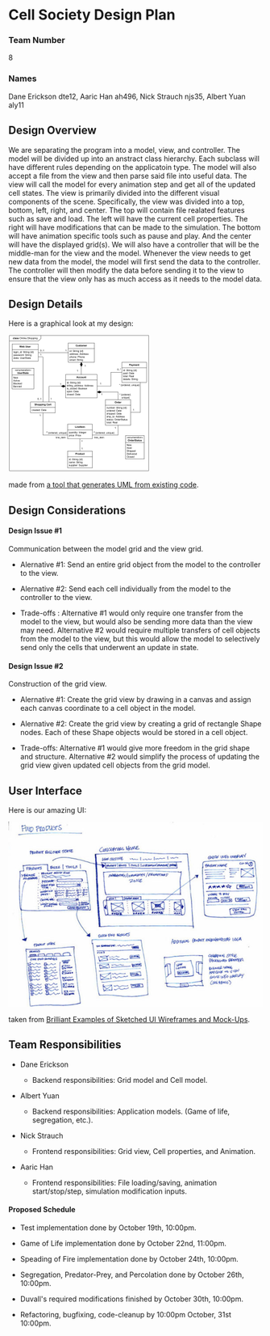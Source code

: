 # Cell Society Design Plan
### Team Number
8
### Names
 Dane Erickson dte12, Aaric Han ah496, Nick Strauch njs35, Albert Yuan aly11


## Design Overview
We are separating the program into a model, view, and controller. The model will be divided up into an anstract class hierarchy. Each subclass will have different rules depending on the applicatoin type. The model will also accept a file from the view and then parse said file into useful data. 
The view will call the model for every animation step and get all of the updated cell states. The view is primarily divided into the different visual components of the scene. Specifically, the view was divided into a top, bottom, left, right, and center. The top will contain file realated features such as save and load. The left will have the current cell properties. The right will have modifications that can be made to the simulation. The bottom will have animation specific tools such as pause and play. And the center will have the displayed grid(s). We will also have a controller that will be the middle-man for the view and the model. Whenever the view needs to get new data from the model, the model will first send the data to the controller. The controller will then modify the data before sending it to the view to ensure that the view only has as much access as it needs to the model data.

## Design Details

Here is a graphical look at my design:

![This is cool, too bad you can't see it](images/online-shopping-uml-example.png "An initial UI")

made from [a tool that generates UML from existing code](http://staruml.io/).


## Design Considerations

#### Design Issue #1
Communication between the model grid and the view grid.

 * Alernative #1: Send an entire grid object from the model to the controller to the view.

 * Alernative #2: Send each cell individually from the model to the controller to the view.

 * Trade-offs : Alternative #1 would only require one transfer from the model to the view, but would also be sending more data than the view may need. Alternative #2 would require multiple transfers of cell objects from the model to the view, but this would allow the model to selectively send only the cells that underwent an update in state.


#### Design Issue #2
Construction of the grid view.

 * Alernative #1: Create the grid view by drawing in a canvas and assign each canvas coordinate to a cell object in the model.

 * Alernative #2: Create the grid view by creating a grid of rectangle Shape nodes. Each of these Shape objects would be stored in a cell object.

 * Trade-offs: Alternative #1 would give more freedom in the grid shape and structure. Alternative #2 would simplify the process of updating the grid view given updated cell objects from the grid model.



## User Interface

Here is our amazing UI:

![This is cool, too bad you can't see it](images/29-sketched-ui-wireframe.jpg "An alternate design")

taken from [Brilliant Examples of Sketched UI Wireframes and Mock-Ups](https://onextrapixel.com/40-brilliant-examples-of-sketched-ui-wireframes-and-mock-ups/).


## Team Responsibilities

 * Dane Erickson
   * Backend responsibilities: Grid model and Cell model.


 * Albert Yuan
   * Backend responsibilities: Application models. (Game of life, segregation, etc.).


 * Nick Strauch
   * Frontend responsibilities: Grid view, Cell properties, and Animation.


 * Aaric Han
   * Frontend responsibilities: File loading/saving, animation start/stop/step, simulation modification inputs.


#### Proposed Schedule

* Test implementation done by October 19th, 10:00pm.

* Game of Life implementation done by October 22nd, 11:00pm.

* Speading of Fire implementation done by October 24th, 10:00pm.

* Segregation, Predator-Prey, and Percolation done by October 26th, 10:00pm.

* Duvall's required modifications finished by October 30th, 10:00pm.

* Refactoring, bugfixing, code-cleanup by 10:00pm October, 31st 10:00pm.



